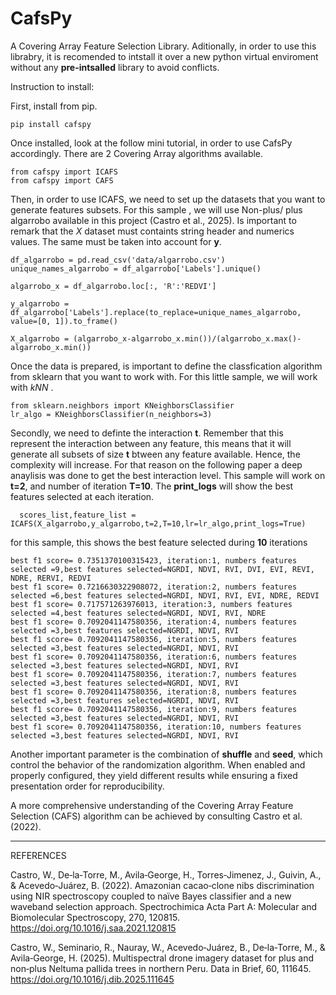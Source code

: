 # CafsPy
A Covering Array Feature Selection Library. Aditionally, in order to use this librabry, it is recomended to intstall it over a new python virtual enviroment without any **pre-intsalled** library to avoid conflicts. 

Instruction to install: 

First, install from pip. 
```
pip install cafspy
```
Once installed, look at the follow mini tutorial, in order to use CafsPy accordingly. There are 2 Covering Array algorithms available.

```
from cafspy import ICAFS
from cafspy import CAFS
```

Then, in order to use ICAFS, we need to set up the datasets that you want to generate features subsets. For this sample , we will use Non-plus/ plus algarrobo available in this project (Castro et al., 2025). Is important to remark that the *X* dataset must containts string header and numerics values. The same must be taken into account for **y**. 

```
df_algarrobo = pd.read_csv('data/algarrobo.csv') 
unique_names_algarrobo = df_algarrobo['Labels'].unique()

algarrobo_x = df_algarrobo.loc[:, 'R':'REDVI']

y_algarrobo = df_algarrobo['Labels'].replace(to_replace=unique_names_algarrobo, value=[0, 1]).to_frame()

X_algarrobo = (algarrobo_x-algarrobo_x.min())/(algarrobo_x.max()-algarrobo_x.min())

```
Once the data is prepared, is important to define the classfication algorithm from sklearn that you want to work with. For this little sample, we will work with *kNN* .

```
from sklearn.neighbors import KNeighborsClassifier
lr_algo = KNeighborsClassifier(n_neighbors=3)
```

Secondly, we need to definte the interaction **t**. Remember that this represent the interaction between any feature, this means that it will generate all subsets of size **t** btween any feature available. Hence, the complexity will increase. For that reason on the following paper a deep anaylisis was done to get the best interaction level. This sample will work on **t=2**, and number of iteration **T=10**. The **print_logs** will show the best features selected at each iteration. 

```
  scores_list,feature_list = ICAFS(X_algarrobo,y_algarrobo,t=2,T=10,lr=lr_algo,print_logs=True)
```

for this sample, this shows the best feature selected during **10** iterations

```
best f1 score= 0.7351370100315423, iteration:1, numbers features selected =9,best features selected=NGRDI, NDVI, RVI, DVI, EVI, REVI, NDRE, RERVI, REDVI
best f1 score= 0.7216630322908072, iteration:2, numbers features selected =6,best features selected=NGRDI, NDVI, RVI, EVI, NDRE, REDVI
best f1 score= 0.717571263976013, iteration:3, numbers features selected =4,best features selected=NGRDI, NDVI, RVI, NDRE
best f1 score= 0.7092041147580356, iteration:4, numbers features selected =3,best features selected=NGRDI, NDVI, RVI
best f1 score= 0.7092041147580356, iteration:5, numbers features selected =3,best features selected=NGRDI, NDVI, RVI
best f1 score= 0.7092041147580356, iteration:6, numbers features selected =3,best features selected=NGRDI, NDVI, RVI
best f1 score= 0.7092041147580356, iteration:7, numbers features selected =3,best features selected=NGRDI, NDVI, RVI
best f1 score= 0.7092041147580356, iteration:8, numbers features selected =3,best features selected=NGRDI, NDVI, RVI
best f1 score= 0.7092041147580356, iteration:9, numbers features selected =3,best features selected=NGRDI, NDVI, RVI
best f1 score= 0.7092041147580356, iteration:10, numbers features selected =3,best features selected=NGRDI, NDVI, RVI
```

Another important parameter is the combination of **shuffle** and **seed**, which control the behavior of the randomization algorithm. When enabled and properly configured, they yield different results while ensuring a fixed presentation order for reproducibility.

A more comprehensive understanding of the Covering Array Feature Selection (CAFS) algorithm can be achieved by consulting Castro et al. (2022).

----------
REFERENCES

Castro, W., De‑la‑Torre, M., Avila‑George, H., Torres‑Jimenez, J., Guivin, A., & Acevedo‑Juárez, B. (2022). Amazonian cacao‑clone nibs discrimination using NIR spectroscopy coupled to naïve Bayes classifier and a new waveband selection approach. Spectrochimica Acta Part A: Molecular and Biomolecular Spectroscopy, 270, 120815. https://doi.org/10.1016/j.saa.2021.120815

Castro, W., Seminario, R., Nauray, W., Acevedo‐Juárez, B., De‑la‑Torre, M., & Avila‑George, H. (2025). Multispectral drone imagery dataset for plus and non‑plus Neltuma pallida trees in northern Peru. Data in Brief, 60, 111645. https://doi.org/10.1016/j.dib.2025.111645
